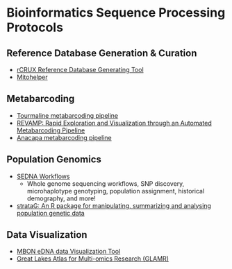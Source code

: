 Bioinformatics Sequence Processing Protocols
=====


Reference Database Generation & Curation
------------

- [rCRUX Reference Database Generating Tool](https://github.com/CalCOFI/rCRUX) <br>
- [Mitohelper](https://github.com/aomlomics/mitohelper)<br>


Metabarcoding
----------------
- [Tourmaline metabarcoding pipeline](https://github.com/aomlomics/tourmaline) <br>
- [REVAMP: Rapid Exploration and Visualization through an Automated Metabarcoding Pipeline](https://github.com/McAllister-NOAA/REVAMP) <br>
- [Anacapa metabarcoding pipeline](https://github.com/limey-bean/Anacapa) <br>

Population Genomics
--------------------
- [SEDNA Workflows](https://github.com/sedna-users/overview/blob/main/README.md)
    - Whole genome sequencing workflows, SNP discovery, microhaplotype genotyping, population assignment, historical demography, and more!
- [strataG: An R package for manipulating, summarizing and analysing population genetic data](https://github.com/EricArcher/strataG) 

Data Visualization
----------------
- [MBON eDNA data Visualization Tool](https://github.com/marinebon/edna-vis)
- [Great Lakes Atlas for Multi-omics Research (GLAMR)](https://greatlakesomics.org/)

